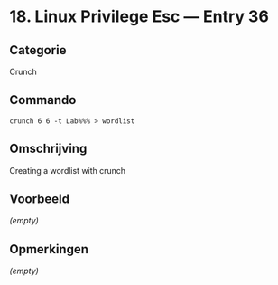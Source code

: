 # 18. Linux Privilege Esc — Entry 36

## Categorie

Crunch 

## Commando

```
crunch 6 6 -t Lab%%% > wordlist
```

## Omschrijving

Creating a wordlist with crunch

## Voorbeeld

_(empty)_

## Opmerkingen

_(empty)_

